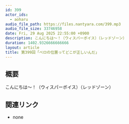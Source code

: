 ```yaml
---
id: 399
actor_ids:
  - aoharu
audio_file_path: https://files.nantyara.com/399.mp3
audio_file_size: 33746958
date: Fri, 29 Aug 2025 22:55:00 +0900
description: こんにちは〜！（ウィスパーボイス）（レッドゾーン）
duration: 1402.9326666666666
layout: article
title: 第399回「ベロの位置ってどこが正しいんだ」
---
```

## 概要

こんにちは〜！（ウィスパーボイス）（レッドゾーン）

## 関連リンク

* none
